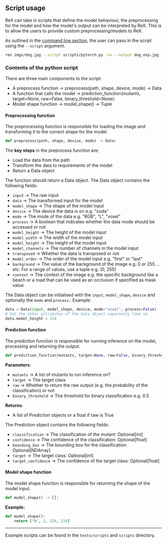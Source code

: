 ## Script usage
ReX can take in scripts that define the model behaviour, the preprocessing for the model and how the model's output can be interpreted by ReX. This is to allow the users to provide custom preprocessing/models to ReX.

As outlined in the [command line section](command_line.md), the user can pass in the script using the `--script` argument.

```bash
rex imgs/dog.jpg --script scripts/pytorch.py -vv --output dog_exp.jpg 
```

### Contents of the python script
There are three main components to the script:
- A preprocess function -> preprocess(path, shape, device, mode) -> Data
- A function that calls the model -> prediction_function(mutants, target=None, raw=False, binary_threshold=None):
- Model shape function -> model_shape() -> Tuple  

#### Preprocessing function

The preprocessing function is responsible for loading the image and transforming it to the correct shape for the model.

```python
def preprocess(path, shape, device, mode) -> Data:
```
The **key steps** in the preprocess function are:
- Load the data from the path
- Transform the data to requirements of the model
- Return a Data object


The function should return a Data object. The Data object contains the following fields:
- `input` -> The raw input
- `data` -> The transformed input for the model
- `model_shape` -> The shape of the model input
- `device` -> The device the data is on e.g. "cuda"
- `mode` -> The mode of the data e.g. "RGB", "L", "voxel"
- `process` -> A boolean that indicates whether the data mode should be accessed or not
- `model_height` -> The height of the model input
- `model_width` -> The width of the model input
- `model_height` -> The height of the model input 
- `model_channels` -> The number of channels in the model input
- `transposed` -> Whether the data is transposed or not
- `model_order` -> The order of the model input e.g. "first" or "last"
- `background` -> The value of the background of the image e.g. 0 or 255 ... etc. For a range of values, use a tuple e.g. (0, 255)
- `context` -> The context of the image e.g. the specific background like a beach or a road that can be used as an occlusion if specified as mask value

The Data object can be initialised with the `input`, `model_shape`, `device` and optionally the `mode` and `process`.:
Example:
```python
data = Data(input, model_shape, device, mode="voxel", process=False)
# Set the other attributes of the Data object separately like so
data.model_height = 224
```


#### Prediction function

The prediction function is responsible for running inference on the model, processing and returning the output.

```python
def prediction_function(mutants, target=None, raw=False, binary_threshold=None):
```

**Parameters**:
- `mutants` -> A list of mutants to run inference on?
- `target` -> The target class 
- `raw` -> Whether to return the raw output (e.g. the probability of the classification) or not 
- `binary_threshold` -> The threshold for binary classification e.g. 0.5

**Returns**:
- A list of Prediction objects or a float if raw is True

The Prediction object contains the following fields:
 - `classification` -> The classification of the mutant: Optional[int]
 - `confidence` -> The confidence of the classification: Optional[float]
 - `bounding_box` -> The bounding box for the classification: Optional[NDArray]
 - `target` -> The target class: Optional[int]
 - `target_confidence` -> The confidence of the target class: Optional[float]

#### Model shape function

The model shape function is responsible for returning the shape of the model input.

```python
def model_shape() -> []:
```
**Example:**
```python
def model_shape():
    return ["N", 3, 224, 224]
```

---
Example scripts can be found in the `tests/scripts` and `scripts` directory.